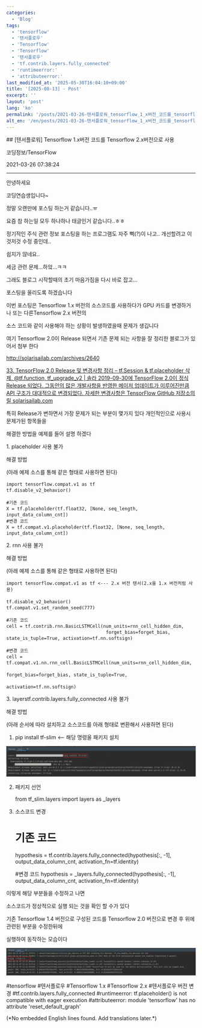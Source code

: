 ```yaml
---
categories:
  - 'Blog'
tags:
  - 'tensorflow'
  - '텐서플로우'
  - 'Tensorflow'
  - 'Tensorflow'
  - '텐서플로우'
  - 'tf.contrib.layers.fully_connected'
  - 'runtimeerror:'
  - 'attributeerror:'
last_modified_at: '2025-05-30T16:04:10+09:00'
title: '[2025-08-13] - Post'
excerpt: ''
layout: 'post'
lang: 'ko'
permalink: '/posts/2021-03-26-텐서플로워_tensorflow_1_x버전_코드를_tensorflow_2_x버전으로_사용/'
alt_en: '/en/posts/2021-03-26-텐서플로워_tensorflow_1_x버전_코드를_tensorflow_2_x버전으로_사용/'
---
```


<div class="lang-panel lang-ko" lang="ko">
## [텐서플로워] Tensorflow 1.x버전 코드를 Tensorflow 2.x버전으로 사용

코딩정보/TensorFlow

2021-03-26 07:38:24

* * *

안녕하세요

코딩연습생입니다~

정말 오랜만에 포스팅 하는거 같습니다..ㅠ

요즘 참 하는일 모두 하나하나 태글인거 같습니다..ㅎㅎ

정기적인 주식 관련 정보 포스팅을 하는 프로그램도 자주 뻑(?)이 나고.. 개선할려고 이것저것 수정 중인데..

쉽지가 않네요..

세금 관련 문제...하앜...ㅋㅋ

그래도 블로그 시작할때의 초기 마음가짐을 다시 바로 잡고...

포스팅을 올리도록 하겠습니다

이번 포스팅은 Tensorflow 1.x 버전의 소스코드를 사용하다가 GPU 카드를 변경하거나 또는 다른Tensorflow 2.x 버전의

소스 코드와 같이 사용해야 하는 상황이 발생하였을때 문제가 생깁니다

여기 Tensorflow 2.0이 Release 되면서 기존 문제 되는 사항을 잘 정리한 블로그가 있어서 첨부 한다

<http://solarisailab.com/archives/2640>

[ 33\. TensorFlow 2.0 Release 및 변경사항 정리 – tf.Session & tf.placeholder 삭제, @tf.function, tf_upgrade_v2 | 솔라 2019-09-30에 TensorFlow 2.0이 정식 Release 되었다. 그동안의 많은 개발사항을 반영한 메이저 업데이트가 이루어진만큼 API 구조가 대대적으로 변경되었다. 자세한 변경사항은 TensorFlow GitHub 저장소의 릴 solarisailab.com ](http://solarisailab.com/archives/2640)

특히 Release가 변하면서 가장 문제가 되는 부분이 몇가지 있다 개인적인으로 사용시 문제가된 항목들을

해결한 방법을 예제를 들어 설명 하겠다

1\. placeholder 사용 불가

해결 방법

(아래 예제 소스를 통해 같은 형태로 사용하면 된다)

    
    
    import tensorflow.compat.v1 as tf
    tf.disable_v2_behavior()
    
    #기존 코드
    X = tf.placeholder(tf.float32, [None, seq_length, input_data_column_cnt])
    #변경 코드
    X = tf.compat.v1.placeholder(tf.float32, [None, seq_length, input_data_column_cnt])

2\. rnn 사용 불가

해결 방법

(아래 예제 소스를 통해 같은 형태로 사용하면 된다)

    
    
    import tensorflow.compat.v1 as tf <--- 2.x 버전 텐서(2.x을 1.x 버전처럼 사용)
    
    tf.disable_v2_behavior()
    tf.compat.v1.set_random_seed(777)
    
    #기존 코드
    cell = tf.contrib.rnn.BasicLSTMCell(num_units=rnn_cell_hidden_dim,
                                         forget_bias=forget_bias, state_is_tuple=True, activation=tf.nn.softsign)
    
    #변경 코드
    cell = tf.compat.v1.nn.rnn_cell.BasicLSTMCell(num_units=rnn_cell_hidden_dim,
                                                     forget_bias=forget_bias, state_is_tuple=True,
                                                     activation=tf.nn.softsign)

3\. layerstf.contrib.layers.fully_connected 사용 불가

해결 방법

(아래 순서에 따라 설치하고 소스코드를 아래 형태로 변환해서 사용하면 된다)

1) pip install tf-slim <\-- 해당 명령올 패키지 설치

![](/assets/images/텐서플로워_tensorflow_1_x버전_코드를_tensorflow_2_x버전으로_사용/img.png)

2) 패키지 선언

    
    
    from tf_slim.layers import layers as _layers

3) 소스코드 변경

    
    
    # 기존 코드
    hypothesis = tf.contrib.layers.fully_connected(hypothesis[:, -1], output_data_column_cnt, activation_fn=tf.identity)
    
    #변경 코드
    hypothesis = _layers.fully_connected(hypothesis[:, -1], output_data_column_cnt, activation_fn=tf.identity)

이렇게 해당 부분들을 수정하고 나면

소스코드가 정상적으로 실행 되는 것을 확인 할 수가 있다

기존 Tensorflow 1.4 버전으로 구성된 코드를 Tensorflow 2.0 버전으로 변경 후 위에 관련된 부분을 수정한뒤에

실행하여 동작하는 모습이다

![](/assets/images/텐서플로워_tensorflow_1_x버전_코드를_tensorflow_2_x버전으로_사용/img_1.png)

  

#tensorflow #텐서플로우 #Tensorflow 1.x #Tensorflow 2.x #텐서플로우 버전 변경
#tf.contrib.layers.fully_connected #runtimeerror: tf.placeholder() is not
compatible with eager execution #attributeerror: module 'tensorflow' has no
attribute 'reset_default_graph'


</div>
<div class="lang-panel lang-en" lang="en">
(*No embedded English lines found. Add translations later.*)

</div>
